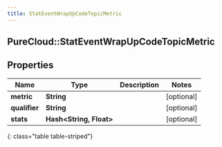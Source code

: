 ```yaml
---
title: StatEventWrapUpCodeTopicMetric
---
```

## PureCloud::StatEventWrapUpCodeTopicMetric

## Properties

|Name | Type | Description | Notes|
|------------ | ------------- | ------------- | -------------|
| **metric** | **String** |  | [optional] |
| **qualifier** | **String** |  | [optional] |
| **stats** | **Hash&lt;String, Float&gt;** |  | [optional] |
{: class="table table-striped"}



